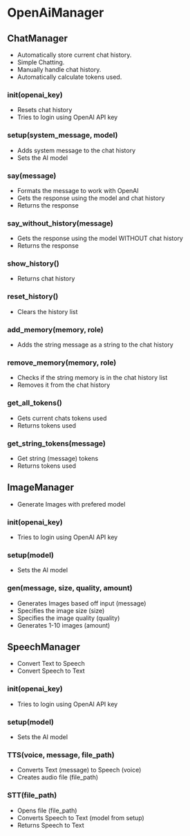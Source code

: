# OpenAiManager
## ChatManager
- Automatically store current chat history.
- Simple Chatting.
- Manually handle chat history.
- Automatically calculate tokens used.

### __init__(openai_key)
- Resets chat history
- Tries to login using OpenAI API key

### setup(system_message, model)
- Adds system message to the chat history
- Sets the AI model

### say(message)
- Formats the message to work with OpenAI
- Gets the response using the model and chat history
- Returns the response

### say_without_history(message)
- Gets the response using the model WITHOUT chat history
- Returns the response

### show_history()
- Returns chat history

### reset_history()
- Clears the history list

### add_memory(memory, role)
- Adds the string message as a string to the chat history

### remove_memory(memory, role)
- Checks if the string memory is in the chat history list
- Removes it from the chat history

### get_all_tokens()
- Gets current chats tokens used
- Returns tokens used

### get_string_tokens(message)
- Get string (message) tokens
- Returns tokens used

## ImageManager
- Generate Images with prefered model

### __init__(openai_key)
- Tries to login using OpenAI API key

### setup(model)
- Sets the AI model

### gen(message, size, quality, amount)
- Generates Images based off input (message)
- Specifies the image size (size)
- Specifies the image quality (quality)
- Generates 1-10 images (amount)

## SpeechManager
- Convert Text to Speech
- Convert Speech to Text

### __init__(openai_key)
- Tries to login using OpenAI API key

### setup(model)
- Sets the AI model

### TTS(voice, message, file_path)
- Converts Text (message) to Speech (voice)
- Creates audio file (file_path)

### STT(file_path)
- Opens file (file_path)
- Converts Speech to Text (model from setup)
- Returns Speech to Text